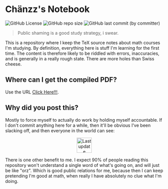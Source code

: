 # Chänzz's Notebook

![GitHub License](https://img.shields.io/github/license/chanzz0/chanzz-notebook?logo=github) ![GitHub repo size](https://img.shields.io/github/repo-size/chanzz0/chanzz-notebook) ![GitHub last commit (by committer)](https://img.shields.io/github/last-commit/chanzz0/chanzz-notebook)

> Public shaming is a good study strategy, i swear. 

This is a repository where I keep the TeX source notes about math courses I'm studying. By definition, everything here is stuff I'm learning for the first time. The content is therefore likely to be riddled with errors, inaccuracies, and is generally in a really rough state. There are more holes than Swiss cheese.

## Where can I get the compiled PDF?

Use the URL [Click Here!!!](https://chanzz0.github.io/PDFs/notebook.pdf). 

## Why did you post this?

Mostly to force myself to actually do work by holding myself accountable. If I don't commit anything here for a while, then it'll be obvious I've been slacking off, and then everyone in the world can see:

<p align="center">
<img src="https://img.shields.io/github/last-commit/chanzz0/chanzz-notebook" alt="Last update" height="48px">
</p>

There is one other benefit to me. I expect 90% of people reading this repository won't understand a single word of what's going on, and will just be like "orz". Which is good public relations for me, because then I can keep pretending I'm good at math, when really I have absolutely no clue what I'm doing.

